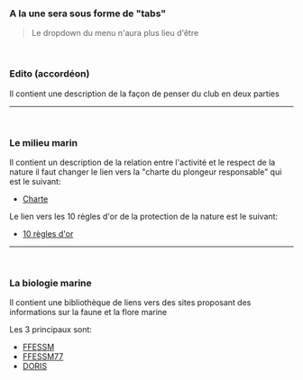 ### A la une sera sous forme de "tabs"

>Le dropdown du menu n'aura plus lieu d'être

<br>



### Edito (accordéon)

Il contient une description de la façon de penser du club en deux parties

---

<br>

### Le milieu marin

Il contient un description de la relation entre l'activité et le respect de la nature il faut changer le lien vers la "charte du plongeur responsable" qui est le suivant:
* [Charte](http://www.longitude181.org/pdf/Charte-Francais.pdf)

Le lien vers les 10 règles d'or de la protection de la nature est le suivant:
* [10 règles d'or](http://www.ozoir-plongee.org/enviro/10regledor_resize.jpg)

---

<br>

### La biologie marine

Il contient une bibliothèque de liens vers des sites proposant des informations sur la faune et la flore marine

Les 3 principaux sont:
* [FFESSM](http://biologie.ffessm.fr/)
* [FFESSM77](http://www.ffessm77.fr/articles.php?lng=fr&pg=9)
* [DORIS](http://doris.ffessm.fr/accueil.asp)

